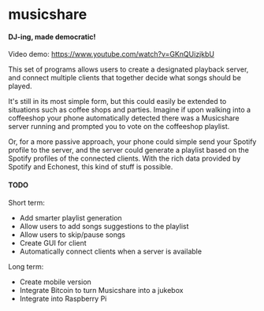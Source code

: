 # musicshare
#### DJ-ing, made democratic!

Video demo:  https://www.youtube.com/watch?v=GKnQUizjkbU

This set of programs allows users to create a designated playback server, and
connect multiple clients that together decide what songs should be played.

It's still in its most simple form, but this could easily be extended to
situations such as coffee shops and parties. Imagine if upon walking into a
coffeeshop your phone automatically detected there was a Musicshare server
running and prompted you to vote on the coffeeshop playlist.

Or, for a more passive approach, your phone could simple send your Spotify profile to the
server, and the server could generate a playlist based on the Spotify profiles
of the connected clients. With the rich data provided by Spotify and Echonest,
this kind of stuff is possible.


#### TODO
Short term:
- Add smarter playlist generation
- Allow users to add songs suggestions to the playlist
- Allow users to skip/pause songs
- Create GUI for client
- Automatically connect clients when a server is available

Long term:
- Create mobile version
- Integrate Bitcoin to turn Musicshare into a jukebox
- Integrate into Raspberry Pi
